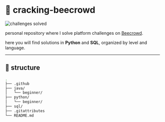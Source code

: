 # 🐝 cracking-beecrowd

![challenges solved](https://img.shields.io/badge/challenges_solved-56-blueviolet)

personal repository where I solve platform challenges on [Beecrowd](https://www.beecrowd.com.br/).

here you will find solutions in **Python** and **SQL**, organized by level and language.

---

## 📁 structure

```bash
.
├── .github
├── java/
│   └── beginner/
├── python/
│   └── beginner/
├── sql/
├── .gitattributes
└── README.md